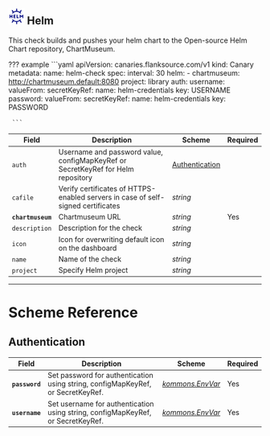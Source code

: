 ## <img src='https://raw.githubusercontent.com/flanksource/flanksource-ui/main/src/icons/helm.svg' style='height: 32px'/> Helm

This check builds and pushes your helm chart to the Open-source Helm Chart repository, ChartMuseum.

??? example
     ```yaml
     apiVersion: canaries.flanksource.com/v1
     kind: Canary
     metadata:
       name: helm-check
     spec:
       interval: 30
       helm:
         - chartmuseum: http://chartmuseum.default:8080
           project: library
           auth:
             username: 
               valueFrom: 
                 secretKeyRef:
                   name: helm-credentials
                   key: USERNAME
             password: 
               valueFrom: 
                 secretKeyRef:
                   name: helm-credentials
                   key: PASSWORD
     
     ```

| Field | Description | Scheme | Required |
| ----- | ----------- | ------ | -------- |
| `auth` | Username and password value, configMapKeyRef or SecretKeyRef for Helm repository | [Authentication](#authentication) |  |
| `cafile` | Verify certificates of HTTPS-enabled servers in case of self-signed certificates | *string* |  |
| **`chartmuseum`** | Chartmuseum URL | *string* | Yes |
| `description` | Description for the check | *string* |  |
| `icon` | Icon for overwriting default icon on the dashboard | *string* |  |
| `name` | Name of the check | *string* |  |
| `project` | Specify Helm project | *string* |  |

---
# Scheme Reference
## Authentication

| Field | Description | Scheme | Required |
| ----- | ----------- | ------ | -------- |
| **`password`** | Set password for authentication using string, configMapKeyRef, or SecretKeyRef. | [*kommons.EnvVar*](https://pkg.go.dev/github.com/flanksource/kommons#EnvVar) | Yes |
| **`username`** | Set username for authentication using string, configMapKeyRef, or SecretKeyRef. | [*kommons.EnvVar*](https://pkg.go.dev/github.com/flanksource/kommons#EnvVar) | Yes | 